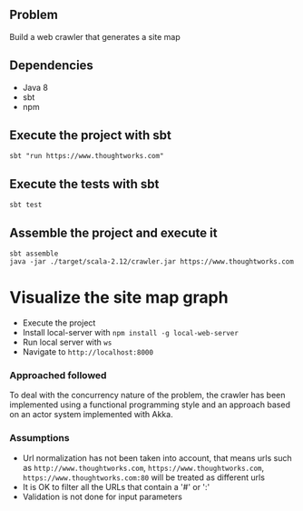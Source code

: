 ## Problem

Build a web crawler that generates a site map

## Dependencies

- Java 8
- sbt
- npm

## Execute the project with sbt

    sbt "run https://www.thoughtworks.com"

## Execute the tests with sbt

    sbt test

## Assemble the project and execute it

    sbt assemble
    java -jar ./target/scala-2.12/crawler.jar https://www.thoughtworks.com

# Visualize the site map graph

- Execute the project
- Install local-server with `npm install -g local-web-server`
- Run local server with `ws`
- Navigate to `http://localhost:8000` 

### Approached followed

To deal with the concurrency nature of the problem, the crawler has been implemented using a functional programming style and an approach based on an actor system implemented with Akka.

### Assumptions

- Url normalization has not been taken into account, that means urls such as `http://www.thoughtworks.com`, `https://www.thoughtworks.com`, `https://www.thoughtworks.com:80` will be treated as different urls
- It is OK to filter all the URLs that contain a '#' or ':'
- Validation is not done for input parameters
